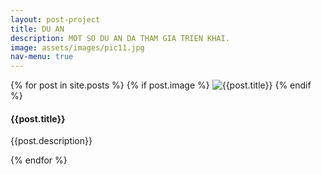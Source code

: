 ```yaml
---
layout: post-project
title: DU AN
description: MOT SO DU AN DA THAM GIA TRIEN KHAI.
image: assets/images/pic11.jpg
nav-menu: true
---
```

<section id="photos">
    {% for post in site.posts %}
		{% if post.image %}
		  <img src="{{site.baseurl}}/assets/images/thumbs/{{ post.title }}/{{ post.image }}" alt="{{post.title}}">		  
		{% endif %}
		<div class="container">
			<h4>{{post.title}}</h4>
			<p>{{post.description}}</p>
			 <!-- <div class="action">{{ post.date | date: '%B %d, %Y' }}<a href="{{post.url | prepend: site.baseurl}}"><i class="fa fa-arrow-right" aria-hidden="true"></i></a></div>  -->
		</div>   
   {% endfor %}
</div>

<script src="{{site.baseurl}}/js/photo-grid.js"></script>